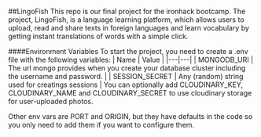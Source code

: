 ##LingoFish
This repo is our final project for the ironhack bootcamp. The project, LingoFish, is a language learning platform, which allows users to upload, read and share texts in foreign languages and learn vocabulary by getting instant translations of words with a simple click.

####Environment Variables
To start the project, you need to create a .env file with the following variables:
 | Name | Value | 
 |---|---|
 | MONGODB_URI | The url mongo provides when you create your database cluster including the username and password. | 
 | SESSION_SECRET | Any (random) string used for creatings sessions | 
You can optionally add CLOUDINARY_KEY, CLOUDINARY_NAME and CLOUDINARY_SECRET to use cloudinary storage for user-uploaded photos.

Other env vars are PORT and ORIGIN, but they have defaults in the code so you only need to add them if you want to configure them.
